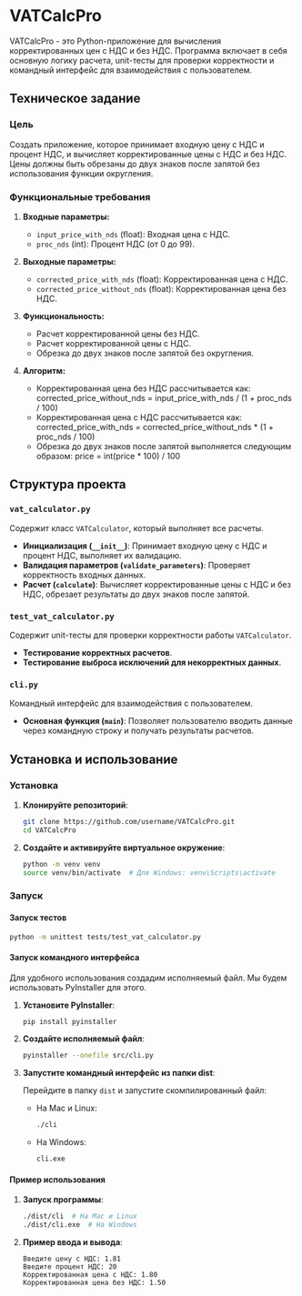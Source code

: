 # VATCalcPro

VATCalcPro - это Python-приложение для вычисления корректированных цен с НДС и без НДС. Программа включает в себя основную логику расчета, unit-тесты для проверки корректности и командный интерфейс для взаимодействия с пользователем.

## Техническое задание

### Цель

Создать приложение, которое принимает входную цену с НДС и процент НДС, и вычисляет корректированные цены с НДС и без НДС. Цены должны быть обрезаны до двух знаков после запятой без использования функции округления.

### Функциональные требования

1. **Входные параметры:**
   - `input_price_with_nds` (float): Входная цена с НДС.
   - `proc_nds` (int): Процент НДС (от 0 до 99).

2. **Выходные параметры:**
   - `corrected_price_with_nds` (float): Корректированная цена с НДС.
   - `corrected_price_without_nds` (float): Корректированная цена без НДС.

3. **Функциональность:**
   - Расчет корректированной цены без НДС.
   - Расчет корректированной цены с НДС.
   - Обрезка до двух знаков после запятой без округления.

4. **Алгоритм:**
   - Корректированная цена без НДС рассчитывается как: corrected_price_without_nds = input_price_with_nds / (1 + proc_nds / 100)
   - Корректированная цена с НДС рассчитывается как: corrected_price_with_nds = corrected_price_without_nds * (1 + proc_nds / 100)
   - Обрезка до двух знаков после запятой выполняется следующим образом: price = int(price * 100) / 100

## Структура проекта

### `vat_calculator.py`

Содержит класс `VATCalculator`, который выполняет все расчеты.

- **Инициализация (`__init__`)**: Принимает входную цену с НДС и процент НДС, выполняет их валидацию.
- **Валидация параметров (`validate_parameters`)**: Проверяет корректность входных данных.
- **Расчет (`calculate`)**: Вычисляет корректированные цены с НДС и без НДС, обрезает результаты до двух знаков после запятой.

### `test_vat_calculator.py`

Содержит unit-тесты для проверки корректности работы `VATCalculator`.

- **Тестирование корректных расчетов**.
- **Тестирование выброса исключений для некорректных данных**.

### `cli.py`

Командный интерфейс для взаимодействия с пользователем.

- **Основная функция (`main`)**: Позволяет пользователю вводить данные через командную строку и получать результаты расчетов.

## Установка и использование

### Установка

1. **Клонируйте репозиторий**:

   ```bash
   git clone https://github.com/username/VATCalcPro.git
   cd VATCalcPro
   ```

2. **Создайте и активируйте виртуальное окружение**:

   ```bash
   python -m venv venv
   source venv/bin/activate  # Для Windows: venv\Scripts\activate
   ```

### Запуск

#### Запуск тестов

```bash
python -m unittest tests/test_vat_calculator.py
```

#### Запуск командного интерфейса

Для удобного использования создадим исполняемый файл. Мы будем использовать PyInstaller для этого.

1. **Установите PyInstaller**:

   ```bash
   pip install pyinstaller
   ```

2. **Создайте исполняемый файл**:

   ```bash
   pyinstaller --onefile src/cli.py
   ```

3. **Запустите командный интерфейс из папки dist**:

   Перейдите в папку `dist` и запустите скомпилированный файл:

   - На Mac и Linux:
     ```bash
     ./cli
     ```
   - На Windows:
     ```bash
     cli.exe
     ```

#### Пример использования

1. **Запуск программы**:

   ```bash
   ./dist/cli  # На Mac и Linux
   ./dist/cli.exe  # На Windows
   ```

2. **Пример ввода и вывода**:

   ```
   Введите цену с НДС: 1.81
   Введите процент НДС: 20
   Корректированная цена с НДС: 1.80
   Корректированная цена без НДС: 1.50
   ```
